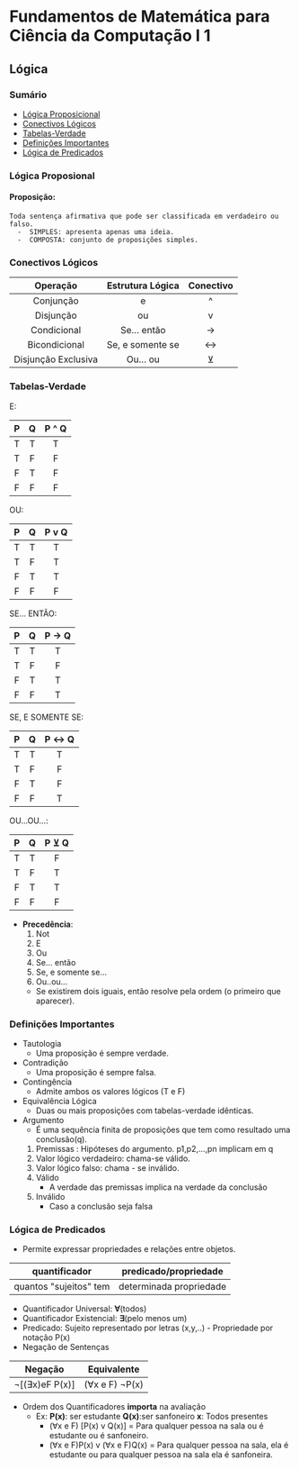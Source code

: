 # Fundamentos de Matemática para Ciência da Computação I 1
## Lógica

### Sumário
 - [Lógica Proposicional](#lógica-proposicional)
 - [Conectivos Lógicos](#conectivos-lógicos)
 - [Tabelas-Verdade](#tabelas-verdade)
 - [Definições Importantes](#definições-importantes)
 - [Lógica de Predicados](#lógica-de-predicados)


### Lógica Proposional
#### Proposição:
    Toda sentença afirmativa que pode ser classificada em verdadeiro ou falso.
      -  SIMPLES: apresenta apenas uma ideia.
      -  COMPOSTA: conjunto de proposições simples.
### Conectivos Lógicos
 **Operação**        | **Estrutura Lógica**  | **Conectivo**|
 |:---:|:---:| :---:|
 Conjunção           |           e           |      ^      
 Disjunção           |          ou           |      v
 Condicional         |      Se… então        |      → 
 Bicondicional       |   Se, e somente se    |     ↔
 Disjunção Exclusiva |       Ou… ou          |     ⊻
  
### Tabelas-Verdade


E:    

P | Q | P ^ Q
:---:|:---:|:--:|
T|T|T
T|F|F
F|T|F
F|F|F

OU:

P | Q | P v Q
:---:|:---:|:--:|
T|T|T
T|F|T
F|T|T
F|F|F

SE... ENTÃO:

P | Q | P → Q
:---:|:---:|:--:|
T|T|T
T|F|F
F|T|T
F|F|T

SE, E SOMENTE SE:

P | Q | P ↔ Q
:---:|:---:|:--:|
T|T|T
T|F|F
F|T|F
F|F|T

OU...OU...:

P | Q | P ⊻ Q
:---:|:---:|:--:|
T|T|F
T|F|T
F|T|T
F|F|F


 - **Precedência**: 
    1. Not
    2. E
    3. Ou
    4. Se... então
    5. Se, e somente se... 
    6. Ou..ou...
     - Se existirem dois iguais, então resolve pela ordem (o primeiro que aparecer).

### Definições Importantes
 - Tautologia
    - Uma proposição é sempre verdade.
 - Contradição
    - Uma proposição é sempre falsa.
 - Contingência
    - Admite ambos os valores lógicos (T e F)
 - Equivalência Lógica
    - Duas ou mais proposições com tabelas-verdade idênticas.
 - Argumento
    - É uma sequência finita de proposições que tem como resultado uma conclusão(q).
    1. Premissas : Hipóteses do argumento.
        p1,p2,...,pn implicam em q
    2. Valor lógico verdadeiro: chama-se válido.
    3. Valor lógico falso: chama - se inválido.
    4. Válido
        - A verdade das premissas implica na verdade da conclusão
    5. Inválido
        - Caso a conclusão seja falsa
   
 ### Lógica de Predicados
  - Permite expressar propriedades e relações entre objetos.
  
  quantificador | predicado/propriedade
  :---:|:---:
  quantos "sujeitos" tem | determinada propriedade
  
  - Quantificador Universal: **∀**(todos)
  - Quantificador Existencial: **∃**(pelo menos um)
  - Predicado: Sujeito representado por letras (x,y,..)
        - Propriedade por notação P(x)
  - Negação de Sentenças
  
  Negação | Equivalente
   :---:|:---:|
   ¬[(∃x)eF P(x)] | (∀x e F) ¬P(x)
  
  - Ordem dos Quantificadores **importa** na avaliação
    - Ex: **P(x)**: ser estudante **Q(x)**:ser sanfoneiro **x**: Todos presentes
        - (∀x e F) [P(x) v Q(x)] = Para qualquer pessoa na sala ou é estudante ou é sanfoneiro.
        - (∀x e F)P(x) v (∀x e F)Q(x) = Para qualquer pessoa na sala, ela é estudante ou para qualquer pessoa na sala ela é sanfoneira.
